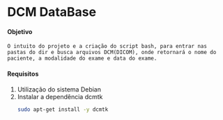 # DCM DataBase

#### Objetivo
    O intuito do projeto e a criação do script bash, para entrar nas pastas do dir e busca arquivos DCM(DICOM), onde retornará o nome do paciente, a modalidade do exame e data do exame.

#### Requisitos
1. Utilização do sistema Debian
2. Instalar a dependência dcmtk
    ~~~bash
    sudo apt-get install -y dcmtk
    ~~~
